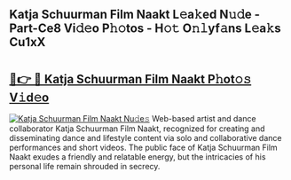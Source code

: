 ## Katja Schuurman Film Naakt L𝚎a𝚔ed N𝚞𝚍e - Part-Ce8 Vi𝚍𝚎o P𝚑𝚘tos - H𝚘𝚝 O𝚗𝚕yf𝚊ns L𝚎a𝚔s Cu1xX

# <h2><a href="http://kf8p5tx.oniu.top/?m=Katja+Schuurman+Film+Naakt">🔗👉 🔴 Katja Schuurman Film Naakt P𝚑ot𝚘𝚜 V𝚒d𝚎o</a></h2>

[![Katja Schuurman Film Naakt Nu𝚍e𝚜](https://i.imgur.com/0qMVB7G.gif)](http://kf8p5tx.oniu.top/?m=Katja+Schuurman+Film+Naakt)
Web-based artist and dance collaborator Katja Schuurman Film Naakt, recognized for creating and disseminating dance and lifestyle content via solo and collaborative dance performances and short videos. The public face of Katja Schuurman Film Naakt exudes a friendly and relatable energy, but the intricacies of his personal life remain shrouded in secrecy.  
